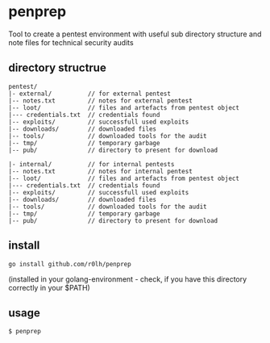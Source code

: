 # penprep
Tool to create a pentest environment with useful sub directory structure and note files for technical security audits

## directory structrue
```
pentest/ 
|- external/          // for external pentest
|-- notes.txt         // notes for external pentest
|-- loot/             // files and artefacts from pentest object
|--- credentials.txt  // credentials found
|-- exploits/         // successfull used exploits
|-- downloads/        // downloaded files
|-- tools/            // downloaded tools for the audit
|-- tmp/              // temporary garbage
|-- pub/              // directory to present for download 
  
|- internal/          // for internal pentests
|-- notes.txt         // notes for internal pentest
|-- loot/             // files and artefacts from pentest object
|--- credentials.txt  // credentials found
|-- exploits/         // successfull used exploits
|-- downloads/        // downloaded files
|-- tools/            // downloaded tools for the audit
|-- tmp/              // temporary garbage
|-- pub/              // directory to present for download 
```

## install
`go install github.com/r0lh/penprep`

(installed in your golang-environment - check, if you have this directory correctly in your $PATH)

## usage

`$ penprep`


